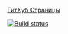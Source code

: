 [ГитХуб Страницы](https://vasya24.github.io/ahj__hw_8.1_frontend/)

[![Build status](https://ci.appveyor.com/api/projects/status/xo9r42qeyspnqr0r?svg=true)](https://ci.appveyor.com/project/Vasya24/ahj-hw-8-1-frontend)